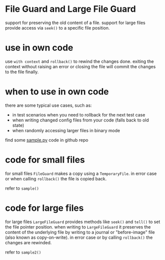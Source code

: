 
# File Guard and Large File Guard

support for preserving the old content of a file.
support for large files provide access via `seek()` to a specific file position.

# use in own code

use `with context` and `rollback()` to rewind the changes done. exiting the context without raising an error or closing the file will commit the changes to the file finally.


# when to use in own code

there are some typical use cases, such as:
- in test scenarios when you need to rollback for the next test case
- when writing changed config files from your code (falls back to old state)
- when randomly accessing larger files in binary mode

find some [sample.py](https://github.com/kr-g/pyfileguard/blob/master/sample.py) code in github repo


# code for small files

for small files `FileGuard` makes a copy using a `TemporaryFile`.
in error case or when calling `rollback()` the file is copied back.

refer to `sample()`


# code for large files

for large files `LargeFileGuard` provides methods like `seek()` and `tell()`
to set the file pointer position. when writing to `LargeFileGuard` it preserves
the content of the underlying file by writing to a journal or "before-image"
file (also known as copy-on-write).
in error case or by calling `rollback()` the changes are rewinded.

refer to `sample2()`


